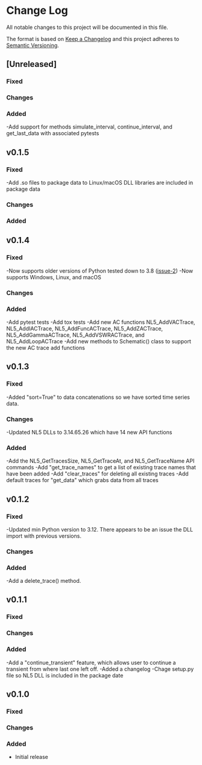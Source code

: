 # Change Log

All notable changes to this project will be documented in this file.

The format is based on [Keep a Changelog](http://keepachangelog.com/)
and this project adheres to [Semantic Versioning](http://semver.org/).

## [Unreleased]

### Fixed
### Changes
### Added
-Add support for methods simulate_interval, continue_interval, and get_last_data with associated pytests

## v0.1.5

### Fixed
-Add .so files to package data to Linux/macOS DLL libraries are included in package data
### Changes
### Added


## v0.1.4

### Fixed
-Now supports older versions of Python tested down to 3.8 ([issue-2](https://github.com/enphase/nl5py/issues/2))
-Now supports Windows, Linux, and macOS
### Changes
### Added
-Add pytest tests
-Add tox tests
-Add new AC functions NL5_AddVACTrace, NL5_AddIACTrace, NL5_AddFuncACTrace, NL5_AddZACTrace, NL5_AddGammaACTrace, NL5_AddVSWRACTrace, and NL5_AddLoopACTrace
-Add new methods to Schematic() class to support the new AC trace add functions

## v0.1.3

### Fixed
-Added "sort=True" to data concatenations so we have sorted time series data.
### Changes
-Updated NL5 DLLs to 3.14.65.26 which have 14 new API functions
### Added
-Add the NL5_GetTracesSize, NL5_GetTraceAt, and NL5_GetTraceName API commands
-Add "get_trace_names" to get a list of existing trace names that have been added
-Add "clear_traces" for deleting all existing traces
-Add default traces for "get_data" which grabs data from all traces

## v0.1.2

### Fixed
-Updated min Python version to 3.12. There appears to be an issue the DLL import with previous versions.
### Changes
### Added
-Add a delete_trace() method.

## v0.1.1

### Fixed
### Changes
### Added
-Add a "continue_transient" feature, which allows user to continue a transient from where last one left off.
-Added a changelog
-Chage setup.py file so NL5 DLL is included in the package date

## v0.1.0

### Fixed
### Changes
### Added
- Initial release
